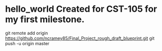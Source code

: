 # hello_world Created for CST-105 for my first milestone. 
git remote add origin https://github.com/ncramey85/Final_Project_rough_draft_blueprint.git
git push -u origin master
